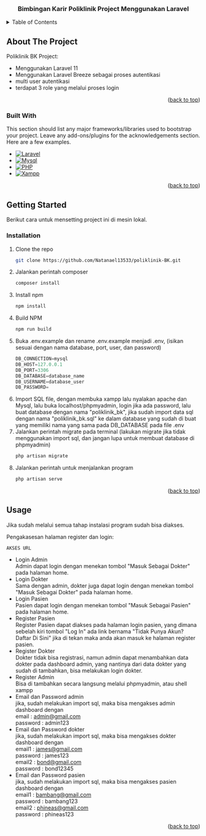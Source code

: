 <!-- Improved compatibility of back to top link: See: https://github.com/othneildrew/Best-README-Template/pull/73 -->
<a id="readme-top"></a>
<!--
*** Thanks for checking out the Best-README-Template. If you have a suggestion
*** that would make this better, please fork the repo and create a pull request
*** or simply open an issue with the tag "enhancement".
*** Don't forget to give the project a star!
*** Thanks again! Now go create something AMAZING! :D
-->



<!-- PROJECT SHIELDS -->
<!--
*** I'm using markdown "reference style" links for readability.
*** Reference links are enclosed in brackets [ ] instead of parentheses ( ).
*** See the bottom of this document for the declaration of the reference variables
*** for contributors-url, forks-url, etc. This is an optional, concise syntax you may use.
*** https://www.markdownguide.org/basic-syntax/#reference-style-links
-->

<!-- PROJECT LOGO -->
<br />
<div align="center">
  <h3 align="center">Bimbingan Karir Poliklinik Project Menggunakan Laravel</h3>
</div>

<!-- TABLE OF CONTENTS -->
<details>
  <summary>Table of Contents</summary>
  <ol>
    <li>
      <a href="#about-the-project">About The Project</a>
      <ul>
        <li><a href="#built-with">Built With</a></li>
      </ul>
    </li>
    <li>
      <a href="#getting-started">Getting Started</a>
      <ul>
        <li><a href="#installation">Installation</a></li>
      </ul>
    </li>
    <li><a href="#usage">Usage</a></li>
  </ol>
</details>

<!-- ABOUT THE PROJECT -->
## About The Project
Poliklinik BK Project:
* Menggunakan Laravel 11
* Menggunakan Laravel Breeze sebagai proses autentikasi
* multi user autentikasi
* terdapat 3 role yang melalui proses login

<p align="right">(<a href="#readme-top">back to top</a>)</p>

### Built With

This section should list any major frameworks/libraries used to bootstrap your project. Leave any add-ons/plugins for the acknowledgements section. Here are a few examples.

* [![Laravel][Laravel]][Laravel-url]
* [![Mysql][Mysql]][Mysql-url]
* [![PHP][PHP]][PHP-url]
* [![Xampp][Xampp]][Xampp-url]

<p align="right">(<a href="#readme-top">back to top</a>)</p>

<!-- GETTING STARTED -->
## Getting Started

Berikut cara untuk mensetting project ini di mesin lokal.

### Installation

1. Clone the repo
   ```sh
   git clone https://github.com/Natanael13533/poliklinik-BK.git
   ```
2. Jalankan perintah composer
   ```sh
   composer install
   ```
3. Install npm 
   ```sh
   npm install
   ```
4. Build NPM
   ```sh
   npm run build
   ```
5. Buka .env.example dan rename .env.example menjadi .env, (isikan sesuai dengan nama database, port, user, dan password)
   ```js
   DB_CONNECTION=mysql
   DB_HOST=127.0.0.1
   DB_PORT=3306
   DB_DATABASE=database_name
   DB_USERNAME=database_user
   DB_PASSWORD=
   ```
6. Import SQL file, dengan membuka xampp lalu nyalakan apache dan Mysql, lalu buka localhost/phpmyadmin, login jika ada password, lalu buat database dengan nama "poliklinik_bk", jika sudah import data sql dengan nama "poliklinik_bk.sql" ke dalam database yang sudah di buat yang memiliki nama yang sama pada DB_DATABASE pada file .env
7. Jalankan perintah migrate pada terminal (lakukan migrate jika tidak menggunakan import sql, dan jangan lupa untuk membuat database di phpmyadmin)
   ```sh
   php artisan migrate
   ```
8. Jalankan perintah untuk menjalankan program
   ```sh
   php artisan serve
   ```

<p align="right">(<a href="#readme-top">back to top</a>)</p>

<!-- USAGE EXAMPLES -->
## Usage

Jika sudah melalui semua tahap instalasi program sudah bisa diakses.

Pengakasesan halaman register dan login:

`AKSES URL`
* Login Admin <br/>
  Admin dapat login dengan menekan tombol "Masuk Sebagai Dokter" pada halaman home.
* Login Dokter <br/>
  Sama dengan admin, dokter juga dapat login dengan menekan tombol "Masuk Sebagai Dokter" pada halaman home.
* Login Pasien <br/>
  Pasien dapat login dengan menekan tombol "Masuk Sebagai Pasien" pada halaman home.
* Register Pasien <br/>
  Register Pasien dapat diakses pada halaman login pasien, yang dimana sebelah kiri tombol "Log In" ada link bernama "Tidak Punya Akun? Daftar Di Sini" jika di tekan maka anda akan masuk ke halaman register pasien.
* Register Dokter <br/>
  Dokter tidak bisa registrasi, namun admin dapat menambahkan data dokter pada dashboard admin, yang nantinya dari data dokter yang sudah di tambahkan, bisa melakukan login dokter.
* Register Admin <br/>
  Bisa di tambahkan secara langsung melalui phpmyadmin, atau shell xampp
* Email dan Password admin <br/>
  jika, sudah melakukan import sql, maka bisa mengakses admin dashboard dengan <br/>
  email : admin@gmail.com <br/>
  password : admin123 
* Email dan Password dokter <br/>
  jika, sudah melakukan import sql, maka bisa mengakses dokter dashboard dengan <br/>
  email1 : james@gmail.com <br/>
  password : james123 <br/>
  email2 : bond@gmail.com <br/>
  password : bond12345 
* Email dan Password pasien <br/>
  jika, sudah melakukan import sql, maka bisa mengakses pasien dashboard dengan <br/>
  email1 : bambang@gmail.com <br/>
  password : bambang123 <br/>
  email2 : phineas@gmail.com <br/>
  password : phineas123 

  

<p align="right">(<a href="#readme-top">back to top</a>)</p>

<!-- MARKDOWN LINKS & IMAGES -->
<!-- https://www.markdownguide.org/basic-syntax/#reference-style-links -->
[Laravel]: https://img.shields.io/badge/Laravel-FF2D20?logo=laravel&logoColor=white
[Laravel-url]: https://laravel.com/
[Mysql]: https://img.shields.io/badge/MySQL-4479A1?style=for-the-badge&logo=mysql&logoColor=white
[Mysql-url]: https://www.mysql.com/
[PHP]: https://img.shields.io/badge/PHP-777BB4?logo=php&logoColor=white
[PHP-url]: https://www.php.net/
[Xampp]: https://img.shields.io/badge/Xampp-F37623?style=for-the-badge&logo=xampp&logoColor=white
[Xampp-url]: https://www.apachefriends.org/
